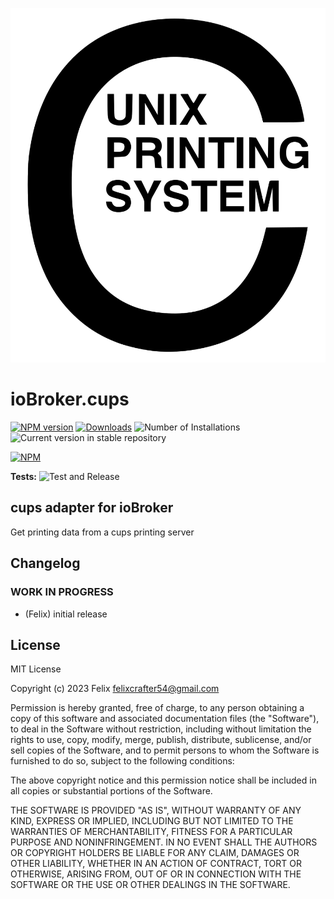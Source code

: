 ![Logo](admin/cups.svg)
# ioBroker.cups

[![NPM version](https://img.shields.io/npm/v/iobroker.cups.svg)](https://www.npmjs.com/package/iobroker.cups)
[![Downloads](https://img.shields.io/npm/dm/iobroker.cups.svg)](https://www.npmjs.com/package/iobroker.cups)
![Number of Installations](https://iobroker.live/badges/cups-installed.svg)
![Current version in stable repository](https://iobroker.live/badges/cups-stable.svg)

[![NPM](https://nodei.co/npm/iobroker.cups.png?downloads=true)](https://nodei.co/npm/iobroker.cups/)

**Tests:** ![Test and Release](https://github.com/felixcrafter54/ioBroker.cups/workflows/Test%20and%20Release/badge.svg)

## cups adapter for ioBroker

Get printing data from a cups printing server



## Changelog
<!--
	Placeholder for the next version (at the beginning of the line):
	### **WORK IN PROGRESS**
-->

### **WORK IN PROGRESS**
* (Felix) initial release

## License
MIT License

Copyright (c) 2023 Felix <felixcrafter54@gmail.com>

Permission is hereby granted, free of charge, to any person obtaining a copy
of this software and associated documentation files (the "Software"), to deal
in the Software without restriction, including without limitation the rights
to use, copy, modify, merge, publish, distribute, sublicense, and/or sell
copies of the Software, and to permit persons to whom the Software is
furnished to do so, subject to the following conditions:

The above copyright notice and this permission notice shall be included in all
copies or substantial portions of the Software.

THE SOFTWARE IS PROVIDED "AS IS", WITHOUT WARRANTY OF ANY KIND, EXPRESS OR
IMPLIED, INCLUDING BUT NOT LIMITED TO THE WARRANTIES OF MERCHANTABILITY,
FITNESS FOR A PARTICULAR PURPOSE AND NONINFRINGEMENT. IN NO EVENT SHALL THE
AUTHORS OR COPYRIGHT HOLDERS BE LIABLE FOR ANY CLAIM, DAMAGES OR OTHER
LIABILITY, WHETHER IN AN ACTION OF CONTRACT, TORT OR OTHERWISE, ARISING FROM,
OUT OF OR IN CONNECTION WITH THE SOFTWARE OR THE USE OR OTHER DEALINGS IN THE
SOFTWARE.